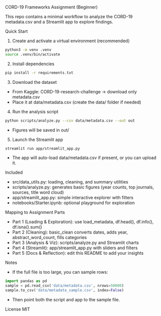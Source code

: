CORD-19 Frameworks Assignment (Beginner)

This repo contains a minimal workflow to analyze the CORD-19 metadata.csv and a Streamlit app to explore findings.

Quick Start

1) Create and activate a virtual environment (recommended)
```bash
python3 -m venv .venv
source .venv/bin/activate
```

2) Install dependencies
```bash
pip install -r requirements.txt
```

3) Download the dataset
- From Kaggle: CORD-19-research-challenge → download only metadata.csv
- Place it at data/metadata.csv (create the data/ folder if needed)

4) Run the analysis script
```bash
python scripts/analyze.py --csv data/metadata.csv --out out
```
- Figures will be saved in out/

5) Launch the Streamlit app
```bash
streamlit run app/streamlit_app.py
```
- The app will auto-load data/metadata.csv if present, or you can upload it.

Included
- src/data_utils.py: loading, cleaning, and summary utilities
- scripts/analyze.py: generates basic figures (year counts, top journals, sources, title word cloud)
- app/streamlit_app.py: simple interactive explorer with filters
- notebooks/Starter.ipynb: optional playground for exploration

Mapping to Assignment Parts
- Part 1 (Loading & Exploration): use load_metadata, df.head(), df.info(), df.isna().sum()
- Part 2 (Cleaning): basic_clean converts dates, adds year, abstract_word_count, fills categories
- Part 3 (Analysis & Viz): scripts/analyze.py and Streamlit charts
- Part 4 (Streamlit): app/streamlit_app.py with sliders and filters
- Part 5 (Docs & Reflection): edit this README to add your insights

Notes
- If the full file is too large, you can sample rows:
```python
import pandas as pd
sample = pd.read_csv('data/metadata.csv', nrows=50000)
sample.to_csv('data/metadata_sample.csv', index=False)
```
- Then point both the script and app to the sample file.

License
MIT


